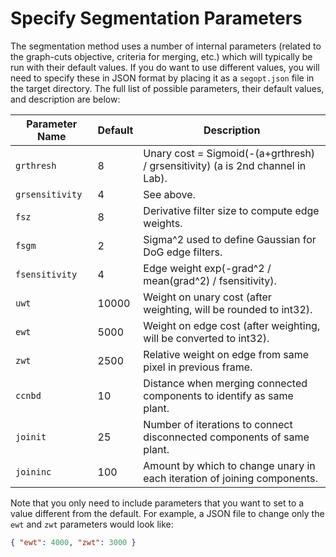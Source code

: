 # Specify Segmentation Parameters

The segmentation method uses a number of internal parameters (related to the graph-cuts objective, criteria for merging, etc.) which will typically be run with their default values. If you do want to use different values, you will need to specify these in JSON format by placing it as a `segopt.json` file in the target directory. The full list of possible parameters, their default values, and description are below:


| Parameter Name  | Default | Description                                                                    |
|-----------------|---------|--------------------------------------------------------------------------------|
| `grthresh`      | 8       | Unary cost = Sigmoid(-(a+grthresh) / grsensitivity) (a is 2nd channel in Lab). |
| `grsensitivity` | 4       | See above.                                                                     |
| `fsz`           | 8       | Derivative filter size to compute edge weights.                                |
| `fsgm`          | 2       | Sigma^2 used to define Gaussian for DoG edge filters.                          |
| `fsensitivity`  | 4       | Edge weight exp(-grad^2 / mean(grad^2) / fsensitivity).                        |
| `uwt`           | 10000   | Weight on unary cost (after weighting, will be rounded to int32).              |
| `ewt`           | 5000    | Weight on edge cost (after weighting, will be converted to int32).             |
| `zwt`           | 2500    | Relative weight on edge from same pixel in previous frame.                     |
| `ccnbd`         | 10      | Distance when merging connected components to identify as same plant.          |
| `joinit`        | 25      | Number of iterations to connect disconnected components of same plant.         |
| `joininc`       | 100     | Amount by which to change unary in each iteration of joining components.       |


 Note that you only need to include parameters that you want to set to a value different from the default. For example, a JSON file to change only the `ewt` and `zwt` parameters would look like:
``` json
{ "ewt": 4000, "zwt": 3000 }
```
